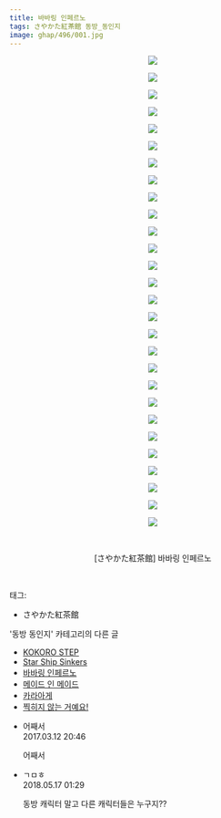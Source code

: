 ```yaml
---
title: 바바링 인페르노
tags: さやかた紅茶館 동방_동인지
image: ghap/496/001.jpg
---
```

<div class="article">
<p style="text-align: center; clear: none; float: none;"><img src="{{ site.nasurl }}/ghap/496/001.jpg"/></p>
<p style="text-align: center; clear: none; float: none;"><img src="{{ site.nasurl }}/ghap/496/002.png"/></p>
<p style="text-align: center; clear: none; float: none;"><img src="{{ site.nasurl }}/ghap/496/003.jpg"/></p>
<p style="text-align: center; clear: none; float: none;"><img src="{{ site.nasurl }}/ghap/496/004.jpg"/></p>
<p style="text-align: center; clear: none; float: none;"><img src="{{ site.nasurl }}/ghap/496/005.jpg"/></p>
<p style="text-align: center; clear: none; float: none;"><img src="{{ site.nasurl }}/ghap/496/006.jpg"/></p>
<p style="text-align: center; clear: none; float: none;"><img src="{{ site.nasurl }}/ghap/496/007.jpg"/></p>
<p style="text-align: center; clear: none; float: none;"><img src="{{ site.nasurl }}/ghap/496/008.jpg"/></p>
<p style="text-align: center; clear: none; float: none;"><img src="{{ site.nasurl }}/ghap/496/009.jpg"/></p>
<p style="text-align: center; clear: none; float: none;"><img src="{{ site.nasurl }}/ghap/496/010.jpg"/></p>
<p style="text-align: center; clear: none; float: none;"><img src="{{ site.nasurl }}/ghap/496/011.jpg"/></p>
<p style="text-align: center; clear: none; float: none;"><img src="{{ site.nasurl }}/ghap/496/012.jpg"/></p>
<p style="text-align: center; clear: none; float: none;"><img src="{{ site.nasurl }}/ghap/496/013.jpg"/></p>
<p style="text-align: center; clear: none; float: none;"><img src="{{ site.nasurl }}/ghap/496/014.jpg"/></p>
<p style="text-align: center; clear: none; float: none;"><img src="{{ site.nasurl }}/ghap/496/015.jpg"/></p>
<p style="text-align: center; clear: none; float: none;"><img src="{{ site.nasurl }}/ghap/496/016.jpg"/></p>
<p style="text-align: center; clear: none; float: none;"><img src="{{ site.nasurl }}/ghap/496/017.jpg"/></p>
<p style="text-align: center; clear: none; float: none;"><img src="{{ site.nasurl }}/ghap/496/018.jpg"/></p>
<p style="text-align: center; clear: none; float: none;"><img src="{{ site.nasurl }}/ghap/496/019.jpg"/></p>
<p style="text-align: center; clear: none; float: none;"><img src="{{ site.nasurl }}/ghap/496/020.jpg"/></p>
<p style="text-align: center; clear: none; float: none;"><img src="{{ site.nasurl }}/ghap/496/021.jpg"/></p>
<p style="text-align: center; clear: none; float: none;"><img src="{{ site.nasurl }}/ghap/496/022.jpg"/></p>
<p style="text-align: center; clear: none; float: none;"><img src="{{ site.nasurl }}/ghap/496/023.jpg"/></p>
<p style="text-align: center; clear: none; float: none;"><img src="{{ site.nasurl }}/ghap/496/024.jpg"/></p>
<p style="text-align: center; clear: none; float: none;"><img src="{{ site.nasurl }}/ghap/496/025.jpg"/></p>
<p style="text-align: center; clear: none; float: none;"><img src="{{ site.nasurl }}/ghap/496/026.jpg"/></p>
<p style="text-align: center; clear: none; float: none;"><img src="{{ site.nasurl }}/ghap/496/027.png"/></p>
<p style="text-align: center; clear: none; float: none;"><img src="{{ site.nasurl }}/ghap/496/028.jpg"/></p>
<p style="text-align: center; clear: none; float: none;"><br/></p>
<p style="text-align: center; clear: none; float: none;">[さやかた紅茶館] 바바링 인페르노</p>
<p><br/></p>
</div><div class="tagTrail">
<p>태그: </p>
<ul>
<li>さやかた紅茶館</li>
</ul>
</div><div class="another">
<p>'동방 동인지' 카테고리의 다른 글</p>
<ul>
<li><a href="/2016-06-22-ghap_498">KOKORO STEP</a></li>
<li><a href="/2016-06-22-ghap_497">Star Ship Sinkers</a></li>
<li><a href="/2016-06-22-ghap_496">바바링 인페르노</a></li>
<li><a href="/2016-06-22-ghap_495">메이드 인 메이드</a></li>
<li><a href="/2016-06-22-ghap_494">카라아게</a></li>
<li><a href="/2016-06-22-ghap_493">찍히지 않는 거예요!</a></li>
</ul>
</div><div class="cb_module cb_fluid">
<div class="cb_wrt cb_profile">
<div class="comment">
<ul>
<li class="cb_thumb_off" id="comment14937712">
<div class="cb_comment_area">
<div class="cb_info_area">
<div class="cb_section">
<span class="cb_nick_name">어째서</span>
</div>
<div class="cb_section">
<span class="cb_date">2017.03.12 20:46 </span>
</div>
</div>
<div class="cb_dsc_comment">
<p class="cb_dsc">
											어째서
										</p>
</div>
</div></li>
<li class="cb_thumb_off" id="comment15257513">
<div class="cb_comment_area">
<div class="cb_info_area">
<div class="cb_section">
<span class="cb_nick_name">ㄱㅁㅎ</span>
</div>
<div class="cb_section">
<span class="cb_date">2018.05.17 01:29 </span>
</div>
</div>
<div class="cb_dsc_comment">
<p class="cb_dsc">
											동방 캐릭터 말고 다른 캐릭터들은 누구지??
										</p>
</div>
</div></li>
</ul>
</div>
</div><!-- commentList close -->
</div>